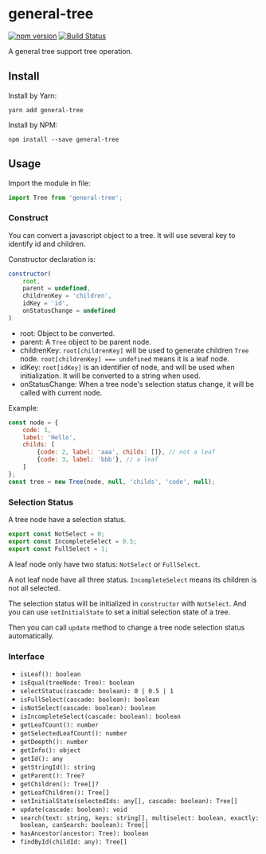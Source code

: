 # general-tree

[![npm version](https://img.shields.io/npm/v/general-tree.svg?style=flat)](https://www.npmjs.com/package/general-tree)
[![Build Status](https://travis-ci.org/gaoxiaosong/general-tree.svg?branch=master)](https://travis-ci.org/gaoxiaosong/general-tree)

A general tree support tree operation.

## Install

Install by Yarn:

```shell
yarn add general-tree
```

Install by NPM:

```shell
npm install --save general-tree
```

## Usage

Import the module in file:

```javascript
import Tree from 'general-tree';
```

### Construct

You can convert a javascript object to a tree. It will use several key to identify id and children.

Constructor declaration is:

```javascript
constructor(
    root,
    parent = undefined,
    childrenKey = 'children',
    idKey = 'id',
    onStatusChange = undefined
)
```

* root: Object to be converted.
* parent: A `Tree` object to be parent node.
* childrenKey: `root[childrenKey]` will be used to generate children `Tree` node. `root[childrenKey] === undefined` means it is a leaf node.
* idKey: `root[idKey]` is an identifier of node, and will be used when initialization. It will be converted to a string when used.
* onStatusChange: When a tree node's selection status change, it will be called with current node.

Example:

```javascript
const node = {
    code: 1,
    label: 'Hello',
    childs: [
        {code: 2, label: 'aaa', childs: []}, // not a leaf
        {code: 3, label: 'bbb'}, // a leaf
    ]
};
const tree = new Tree(node, null, 'childs', 'code', null);
```

### Selection Status

A tree node have a selection status.

```javascript
export const NotSelect = 0;
export const IncompleteSelect = 0.5;
export const FullSelect = 1;
```

A leaf node only have two status: `NotSelect` or `FullSelect`.

A not leaf node have all three status. `IncompleteSelect` means its children is not all selected.

The selection status will be initialized in `constructor` with `NotSelect`. And you can use `setInitialState` to set a initial selection state of a tree.

Then you can call `update` method to change a tree node selection status automatically.

### Interface

* `isLeaf(): boolean`
* `isEqual(treeNode: Tree): boolean`
* `selectStatus(cascade: boolean): 0 | 0.5 | 1`
* `isFullSelect(cascade: boolean): boolean`
* `isNotSelect(cascade: boolean): boolean`
* `isIncompleteSelect(cascade: boolean): boolean`
* `getLeafCount(): number`
* `getSelectedLeafCount(): number`
* `getDeepth(): number`
* `getInfo(): object`
* `getId(): any`
* `getStringId(): string`
* `getParent(): Tree?`
* `getChildren(): Tree[]?`
* `getLeafChildren(): Tree[]`
* `setInitialState(selectedIds: any[], cascade: boolean): Tree[]`
* `update(cascade: boolean): void`
* `search(text: string, keys: string[], multiselect: boolean, exactly: boolean, canSearch: boolean): Tree[]`
* `hasAncestor(ancestor: Tree): boolean`
* `findById(childId: any): Tree[]`
